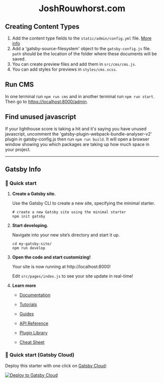 <h1 align="center">
  JoshRouwhorst.com
</h1>

## Creating Content Types

1. Add the content type fields to the `static/admin/config.yml` file. [More info](https://www.netlifycms.org/docs/configuration-options/)
2. Add a 'gatsby-source-filesystem' object to the `gatsby-config.js` file. `path` should be the location of the folder where these documents will be saved.
3. You can create preview files and add them in `src/cms/cms.js`.
4. You can add styles for previews in `styles/cms.scss`.

## Run CMS
In one terminal run `npm run cms` and in another terminal run `npm run start`. Then go to [https://localhost:8000/admin](https://localhost:8000/admin).

## Find unused javascript
If your lighthouse score is taking a hit and it's saying you have unused javascript, uncomment the 'gatsby-plugin-webpack-bundle-analyser-v2' plugin in gatsby-config.js then run `npm run build`. It will open a browser window showing you which packages are taking up how much space in your project.

---

## Gatsby Info

### 🚀 Quick start

1.  **Create a Gatsby site.**

    Use the Gatsby CLI to create a new site, specifying the minimal starter.

    ```shell
    # create a new Gatsby site using the minimal starter
    npm init gatsby
    ```

2.  **Start developing.**

    Navigate into your new site’s directory and start it up.

    ```shell
    cd my-gatsby-site/
    npm run develop
    ```

3.  **Open the code and start customizing!**

    Your site is now running at http://localhost:8000!

    Edit `src/pages/index.js` to see your site update in real-time!

4.  **Learn more**

    - [Documentation](https://www.gatsbyjs.com/docs/?utm_source=starter&utm_medium=readme&utm_campaign=minimal-starter)

    - [Tutorials](https://www.gatsbyjs.com/tutorial/?utm_source=starter&utm_medium=readme&utm_campaign=minimal-starter)

    - [Guides](https://www.gatsbyjs.com/tutorial/?utm_source=starter&utm_medium=readme&utm_campaign=minimal-starter)

    - [API Reference](https://www.gatsbyjs.com/docs/api-reference/?utm_source=starter&utm_medium=readme&utm_campaign=minimal-starter)

    - [Plugin Library](https://www.gatsbyjs.com/plugins?utm_source=starter&utm_medium=readme&utm_campaign=minimal-starter)

    - [Cheat Sheet](https://www.gatsbyjs.com/docs/cheat-sheet/?utm_source=starter&utm_medium=readme&utm_campaign=minimal-starter)

### 🚀 Quick start (Gatsby Cloud)

Deploy this starter with one click on [Gatsby Cloud](https://www.gatsbyjs.com/cloud/):

[<img src="https://www.gatsbyjs.com/deploynow.svg" alt="Deploy to Gatsby Cloud">](https://www.gatsbyjs.com/dashboard/deploynow?url=https://github.com/gatsbyjs/gatsby-starter-minimal)
